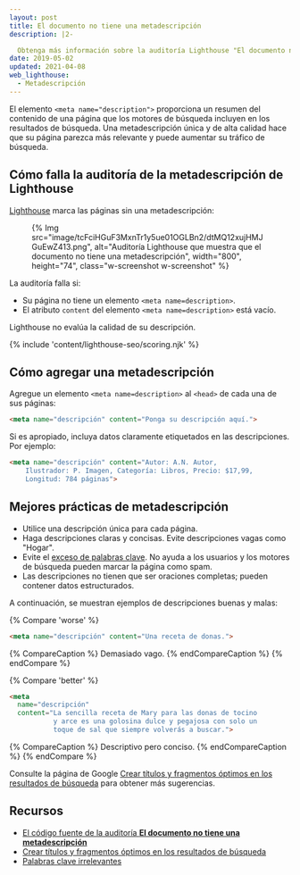 ```yaml
---
layout: post
title: El documento no tiene una metadescripción
description: |2-

  Obtenga más información sobre la auditoría Lighthouse "El documento no tiene una metadescripción".
date: 2019-05-02
updated: 2021-04-08
web_lighthouse:
  - Metadescripción
---
```


El elemento `<meta name="description">` proporciona un resumen del contenido de una página que los motores de búsqueda incluyen en los resultados de búsqueda. Una metadescripción única y de alta calidad hace que su página parezca más relevante y puede aumentar su tráfico de búsqueda.

## Cómo falla la auditoría de la metadescripción de Lighthouse

[Lighthouse](https://developers.google.com/web/tools/lighthouse/) marca las páginas sin una metadescripción:

<figure class="w-figure">{% Img src="image/tcFciHGuF3MxnTr1y5ue01OGLBn2/dtMQ12xujHMJGuEwZ413.png", alt="Auditoría Lighthouse que muestra que el documento no tiene una metadescripción", width="800", height="74", class="w-screenshot w-screenshot" %}</figure>

La auditoría falla si:

- Su página no tiene un elemento `<meta name=description>`.
- El atributo `content` del elemento `<meta name=description>` está vacío.

Lighthouse no evalúa la calidad de su descripción.

{% include 'content/lighthouse-seo/scoring.njk' %}

## Cómo agregar una metadescripción

Agregue un elemento `<meta name=description>` al `<head>` de cada una de sus páginas:

```html
<meta name="descripción" content="Ponga su descripción aquí.">
```

Si es apropiado, incluya datos claramente etiquetados en las descripciones. Por ejemplo:

```html
<meta name="descripción" content="Autor: A.N. Autor,
    Ilustrador: P. Imagen, Categoría: Libros, Precio: $17,99,
    Longitud: 784 páginas">
```

## Mejores prácticas de metadescripción

- Utilice una descripción única para cada página.
- Haga descripciones claras y concisas. Evite descripciones vagas como "Hogar".
- Evite el [exceso de palabras clave](https://support.google.com/webmasters/answer/66358). No ayuda a los usuarios y los motores de búsqueda pueden marcar la página como spam.
- Las descripciones no tienen que ser oraciones completas; pueden contener datos estructurados.

A continuación, se muestran ejemplos de descripciones buenas y malas:

{% Compare 'worse' %}

```html
<meta name="descripción" content="Una receta de donas.">
```

{% CompareCaption %} Demasiado vago. {% endCompareCaption %} {% endCompare %}

{% Compare 'better' %}

```html
<meta
  name="descripción"
  content="La sencilla receta de Mary para las donas de tocino
           y arce es una golosina dulce y pegajosa con solo un
           toque de sal que siempre volverás a buscar.">
```

{% CompareCaption %} Descriptivo pero conciso. {% endCompareCaption %} {% endCompare %}

Consulte la página de Google [Crear títulos y fragmentos óptimos en los resultados de búsqueda](https://support.google.com/webmasters/answer/35624#1) para obtener más sugerencias.

## Recursos

- [El código fuente de la auditoría **El documento no tiene una metadescripción**](https://github.com/GoogleChrome/lighthouse/blob/master/lighthouse-core/audits/seo/meta-description.js)
- [Crear títulos y fragmentos óptimos en los resultados de búsqueda](https://support.google.com/webmasters/answer/35624#1)
- [Palabras clave irrelevantes](https://support.google.com/webmasters/answer/66358)
